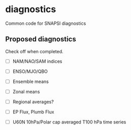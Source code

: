 # diagnostics

Common code for SNAPSI diagnostics


## Proposed diagnostics

Check off when completed.

- [ ] NAM/NAO/SAM indices
- [ ] ENSO/MJO/QBO
- [ ] Ensemble means
- [ ] Zonal means
- [ ] Regional averages?
- [ ] EP Flux, Plumb Flux
- [ ] U60N 10hPa/Polar cap averaged T100 hPa time series



